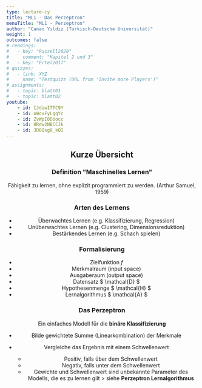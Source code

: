 ```yaml
---
type: lecture-cy
title: "ML1 - Das Perzeptron"
menuTitle: "ML1 - Perzeptron"
author: "Canan Yıldız (Türkisch-Deutsche Universität)"
weight: 1
outcomes: false
# readings:
#   - key: "Russell2020"
#     comment: "Kapitel 2 und 3"
#   - key: "Ertel2017"
# quizzes:
#   - link: XYZ
#     name: "Testquizz (URL from 'Invite more Players')"
# assignments:
#   - topic: blatt01
#   - topic: blatt02
youtube:
    - id: IJdiwITTC9Y
    - id: oWcvFyLgqYc
    - id: ZvWpI0Doocc
    - id: 8Rdw2NBCCJk
    - id: JD8Qsg8_kQI
---
```



<div style="text-align:center;">

## Kurze Übersicht

### Definition "Maschinelles Lernen"
Fähigkeit zu lernen, ohne explizit programmiert zu werden. (Arthur Samuel, 1959)

### Arten des Lernens

*   Überwachtes Lernen (e.g. Klassifizierung, Regression)
*   Unüberwachtes Lernen (e.g. Clustering, Dimensionsreduktion)
*   Bestärkendes Lernen (e.g. Schach spielen)


### Formalisierung

*   Zielfunktion $f$
*   Merkmalraum (input space)
*   Ausgaberaum (output space)
*   Datensatz $ \mathcal{D} $
*   Hypothesenmenge $ \mathcal{H} $
*   Lernalgorithmus $ \mathcal{A} $


### Das Perzeptron
Ein einfaches Modell für die **binäre Klassifizierung**

*   Bilde gewichtete Summe (Linearkombination) der Merkmale 
*   Vergleiche das Ergebnis mit einem Schwellenwert
        
    *   Positiv, falls über dem Schwellenwert
    *   Negativ, falls unter dem Schwellenwert
    *   Gewichte und Schwellenwert sind unbekannte Parameter des Modells, die es zu lernen gilt > siehe **Perzeptron Lernalgorithmus**



</div>


